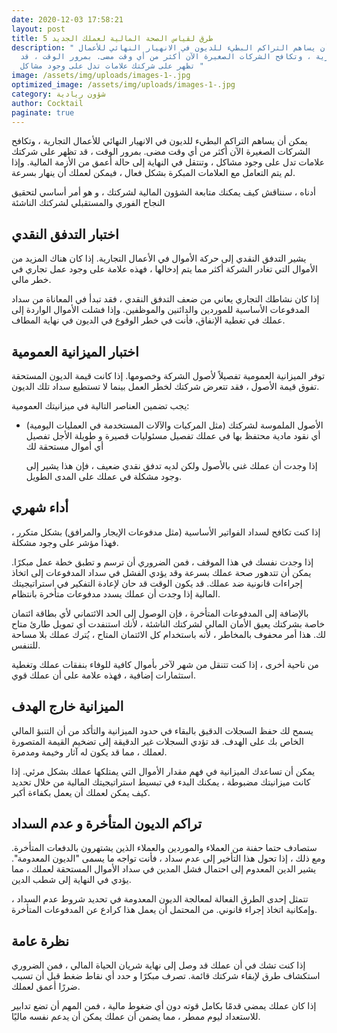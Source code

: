 ```yaml
---
date: 2020-12-03 17:58:21
layout: post
title: 5 طرق لقياس الصحة المالية لعملك الجديد
description: " يمكن أن يساهم التراكم البطيء للديون في الانهيار النهائي للأعمال
  التجارية ، وتكافح الشركات الصغيرة الآن أكثر من أي وقت مضى. بمرور الوقت ، قد
  تظهر على شركتك علامات تدل على وجود مشاكل "
image: /assets/img/uploads/images-1-.jpg
optimized_image: /assets/img/uploads/images-1-.jpg
category: شؤون ريادية
author: Cocktail
paginate: true
---
```

يمكن أن يساهم التراكم البطيء للديون في الانهيار النهائي للأعمال التجارية ، وتكافح الشركات الصغيرة الآن أكثر من أي وقت مضى. بمرور الوقت ، قد تظهر على شركتك علامات تدل على وجود مشاكل ، وتنتقل في النهاية إلى حالة أعمق من الأزمة المالية. وإذا لم يتم التعامل مع العلامات المبكرة بشكل فعال ، فيمكن لعملك أن ينهار بسرعة.

أدناه ، سنناقش كيف يمكنك متابعة الشؤون المالية لشركتك ، و هو أمر أساسي لتحقيق النجاح الفوري والمستقبلي لشركتك الناشئة

## اختبار التدفق النقدي

يشير التدفق النقدي إلى حركة الأموال في الأعمال التجارية. إذا كان هناك المزيد من الأموال التي تغادر الشركة أكثر مما يتم إدخالها ، فهذه علامة على وجود عمل تجاري في خطر مالي.

إذا كان نشاطك التجاري يعاني من ضعف التدفق النقدي ، فقد تبدأ في المعاناة من سداد المدفوعات الأساسية للموردين والدائنين والموظفين. وإذا فشلت الأموال الواردة إلى عملك في تغطية الإنفاق، فأنت في خطر الوقوع في الديون في نهاية المطاف.

## اختبار الميزانية العمومية

توفر الميزانية العمومية تفصيلاً لأصول الشركة وخصومها. إذا كانت قيمة الديون المستحقة تفوق قيمة الأصول ، فقد تتعرض شركتك لخطر العمل بينما لا تستطيع سداد تلك الديون.

يجب تضمين العناصر التالية في ميزانيتك العمومية:

* الأصول الملموسة لشركتك (مثل المركبات والآلات المستخدمة في العمليات اليومية)
  أي نقود مادية محتفظ بها في عملك
  تفصيل مسئوليات قصيرة و طويلة الأجل
  تفصيل أي أموال مستحقة لك 


  إذا وجدت أن عملك غني بالأصول ولكن لديه تدفق نقدي ضعيف ، فإن هذا يشير إلى وجود مشكلة في عملك على المدى الطويل.

## أداء شهري

إذا كنت تكافح لسداد الفواتير الأساسية (مثل مدفوعات الإيجار والمرافق) بشكل متكرر ، فهذا مؤشر على وجود مشكلة.

إذا وجدت نفسك في هذا الموقف ، فمن الضروري أن ترسم و تطبق خطة عمل مبكرًا. يمكن أن تتدهور صحة عملك بسرعة وقد يؤدي الفشل في سداد المدفوعات إلى اتخاذ إجراءات قانونية ضد عملك. قد يكون الوقت قد حان لإعادة التفكير في استراتيجيتك المالية إذا وجدت أن عملك يسدد مدفوعات متأخرة بانتظام.

بالإضافة إلى المدفوعات المتأخرة ، فإن الوصول إلى الحد الائتماني لأي بطاقة ائتمان خاصة بشركتك يعيق الأمان المالي لشركتك الناشئة ، لأنك استنفدت أي تمويل طارئ متاح لك. هذا أمر محفوف بالمخاطر ، لأنه باستخدام كل الائتمان المتاح ، يُترك عملك بلا مساحة للتنفس.

من ناحية أخرى ، إذا كنت تتنقل من شهر لآخر بأموال كافية للوفاء بنفقات عملك وتغطية استثمارات إضافية ، فهذه علامة على أن عملك قوي. 

## الميزانية خارج الهدف

يسمح لك حفظ السجلات الدقيق بالبقاء في حدود الميزانية والتأكد من أن التنبؤ المالي الخاص بك على الهدف. قد تؤدي السجلات غير الدقيقة إلى تضخيم القيمة المتصورة لعملك ، مما قد يكون له آثار وخيمة ومدمرة.

يمكن أن تساعدك الميزانية في فهم مقدار الأموال التي يمتلكها عملك بشكل مرئي. إذا كانت ميزانيتك مضبوطة ، يمكنك البدء في تبسيط استراتيجيتك المالية من خلال تحديد كيف يمكن لعملك أن يعمل بكفاءة أكبر.

## تراكم الديون المتأخرة و عدم السداد

ستصادف حتما حفنة من العملاء والموردين والعملاء الذين يشتهرون بالدفعات المتأخرة. ومع ذلك ، إذا تحول هذا التأخير إلى عدم سداد ، فأنت تواجه ما يسمى "الديون المعدومة". يشير الدين المعدوم إلى احتمال فشل المدين في سداد الأموال المستحقة لعملك ، مما يؤدي في النهاية إلى شطب الدين.

تتمثل إحدى الطرق الفعالة لمعالجة الديون المعدومة في تحديد شروط عدم السداد ، وإمكانية اتخاذ إجراء قانوني. من المحتمل أن يعمل هذا كرادع عن المدفوعات المتأخرة.

## نظرة عامة

إذا كنت تشك في أن عملك قد وصل إلى نهاية شريان الحياة المالي ، فمن الضروري استكشاف طرق لإبقاء شركتك قائمة. تصرف مبكرًا و حدد أي نقاط ضغط قبل أن تسبب ضررًا أعمق لعملك.

إذا كان عملك يمضي قدمًا بكامل قوته دون أي ضغوط مالية ، فمن المهم أن تضع تدابير للاستعداد ليوم ممطر ، مما يضمن أن عملك يمكن أن يدعم نفسه ماليًا.